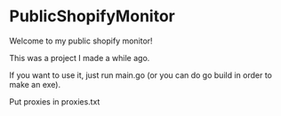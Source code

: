 # PublicShopifyMonitor

Welcome to my public shopify monitor!

This was a project I made a while ago.

If you want to use it, just run main.go (or you can do go build in order to make an exe).

Put proxies in proxies.txt
